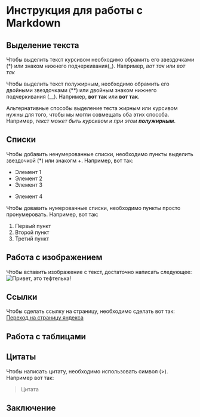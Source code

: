 # Инструкция для работы с Markdown

## Выделение текста

Чтобы выделить текст курсивом необходимо обрамить его звездочками (*) или знаком нижнего подчеркивания(_). Например, *вот так* или _вот так_

Чтобы выделить текст полужирным, необходимо обрамить его двойными звездочками (**) или двойным знаком нижнего подчеркивания (__). Например, **вот так** или __вот так__.

Альтернативные способы выделение теста жирным или курсивом нужны для того, чтобы мы могли совмещать оба этих способа. Например, _текст может быть курсивом и при этом **полужирным**_.

## Списки

Чтобы добавить ненумерованные списки, необходимо пункты выделить звездочкой (*) или знакогм +. Например, вот так:
* Элемент 1
* Элемент 2
* Элемент 3
+ Элемент 4

Чтобы довавить нумерованные списки, необходимо пункты просто пронумеровать. Например, вот так:
1. Первый пункт
2. Второй пункт
3. Третий пункт

## Работа с изображением

Чтобы вставить изображение с текст, достаточно написать следующее:
![Привет, это тефтелька!](wr-1280.webp)

## Ссылки

 Чтобы сделать ссылку на страницу, необходимо сделать вот так:
 [Переход на страницу яндекса](https://dzen.ru/?yredirect=true)

## Работа с таблицами

## Цитаты

 Чтобы написать цитату, необходимо использовать символ (>). Например вот так:
 >Цитата

## Заключение
